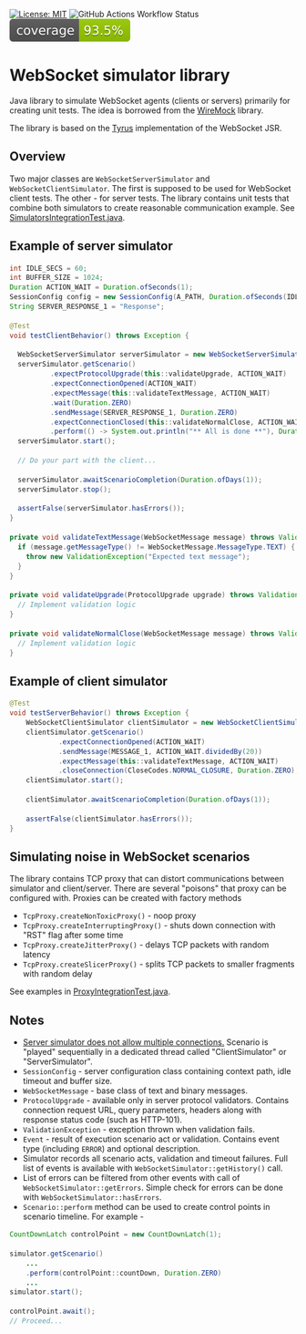 [![License: MIT](https://img.shields.io/badge/License-MIT-blue.svg)](https://opensource.org/licenses/MIT)
![GitHub Actions Workflow Status](https://github.com/aknopov/websocket-simulator/actions/workflows/gradle.yml/badge.svg?branch=main)
![Coverage](.github/badges/jacoco.svg)

# WebSocket simulator library

Java library to simulate WebSocket agents (clients or servers) primarily for creating unit tests. The idea is borrowed from the [WireMock](https://wiremock.org/) library.

The library is based on the [Tyrus](https://github.com/eclipse-ee4j/tyrus) implementation of the WebSocket JSR.

## Overview

Two major classes are `WebSocketServerSimulator` and `WebSocketClientSimulator`. The first is supposed to be used for
WebSocket client tests. The other - for server tests. The library contains unit tests that combine both 
simulators to create reasonable communication example. See [SimulatorsIntegrationTest.java](src%2Ftest%2Fjava%2Fcom%2Faknopov%2Fwssimulator%2FSimulatorsIntegrationTest.java).

## Example of server simulator

```java
int IDLE_SECS = 60;
int BUFFER_SIZE = 1024;
Duration ACTION_WAIT = Duration.ofSeconds(1);
SessionConfig config = new SessionConfig(A_PATH, Duration.ofSeconds(IDLE_SECS), BUFFER_SIZE);
String SERVER_RESPONSE_1 = "Response";

@Test
void testClientBehavior() throws Exception {

  WebSocketServerSimulator serverSimulator = new WebSocketServerSimulator(config, WebSocketServerSimulator.DYNAMIC_PORT);
  serverSimulator.getScenario()
          .expectProtocolUpgrade(this::validateUpgrade, ACTION_WAIT)
          .expectConnectionOpened(ACTION_WAIT)
          .expectMessage(this::validateTextMessage, ACTION_WAIT)
          .wait(Duration.ZERO)
          .sendMessage(SERVER_RESPONSE_1, Duration.ZERO)
          .expectConnectionClosed(this::validateNormalClose, ACTION_WAIT)
          .perform(() -> System.out.println("** All is done **"), Duration.ZERO);
  serverSimulator.start();

  // Do your part with the client...

  serverSimulator.awaitScenarioCompletion(Duration.ofDays(1));
  serverSimulator.stop();

  assertFalse(serverSimulator.hasErrors());
}

private void validateTextMessage(WebSocketMessage message) throws ValidationException {
  if (message.getMessageType() != WebSocketMessage.MessageType.TEXT) {
    throw new ValidationException("Expected text message");
  }
}

private void validateUpgrade(ProtocolUpgrade upgrade) throws ValidationException {
  // Implement validation logic
}

private void validateNormalClose(WebSocketMessage message) throws ValidationException {
  // Implement validation logic
}
```

## Example of client simulator

```java
@Test
void testServerBehavior() throws Exception {
    WebSocketClientSimulator clientSimulator = new WebSocketClientSimulator("ws://localhost:" + SOME_PORT + A_PATH);
    clientSimulator.getScenario()
            .expectConnectionOpened(ACTION_WAIT)
            .sendMessage(MESSAGE_1, ACTION_WAIT.dividedBy(20))
            .expectMessage(this::validateTextMessage, ACTION_WAIT)
            .closeConnection(CloseCodes.NORMAL_CLOSURE, Duration.ZERO);
    clientSimulator.start();

    clientSimulator.awaitScenarioCompletion(Duration.ofDays(1));

    assertFalse(clientSimulator.hasErrors());
}
```

## Simulating noise in WebSocket scenarios

The library contains TCP proxy that can distort communications between simulator and client/server.
There are several "poisons" that proxy can be configured with. Proxies can be created with factory methods 
- `TcpProxy.createNonToxicProxy()` - noop proxy
- `TcpProxy.createInterruptingProxy()` - shuts down connection with "RST" flag after some time
- `TcpProxy.createJitterProxy()` - delays TCP packets with random latency
- `TcpProxy.createSlicerProxy()` - splits TCP packets to smaller fragments with random delay 

See examples in [ProxyIntegrationTest.java](src%2Ftest%2Fjava%2Fcom%2Faknopov%2Fwssimulator%2Fproxy%2F/ProxyIntegrationTest.java).

## Notes
- <ins>Server simulator does not allow multiple connections.</ins> Scenario is "played" sequentially in a dedicated thread
  called "ClientSimulator" or "ServerSimulator". 
- `SessionConfig` - server configuration class containing context path, idle timeout and buffer size.
- `WebSocketMessage` - base class of text and binary messages.
- `ProtocolUpgrade` - available only in server protocol validators. Contains connection request URL, query parameters, headers
  along with response status code (such as HTTP-101). 
- `ValidationException` - exception thrown when validation fails.
- `Event` - result of execution scenario act or validation. Contains event type (including `ERROR`) and optional description.
- Simulator records all scenario acts, validation and timeout failures.
  Full list of events is available with `WebSocketSimulator::getHistory()` call.
- List of errors can be filtered from other events with call of `WebSocketSimulator::getErrors`.
  Simple check for errors can be done with `WebSocketSimulator::hasErrors`.
- `Scenario::perform` method can be used to create control points in scenario timeline. For example -
```java
CountDownLatch controlPoint = new CountDownLatch(1);

simulator.getScenario()
    ...
    .perform(controlPoint::countDown, Duration.ZERO)
    ...
simulator.start();

controlPoint.await();
// Proceed...
```
